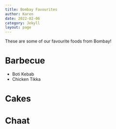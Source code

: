 ```yaml
---
title: Bombay Favourites
author: Karen
date: 2022-02-06
category: Jekyll
layout: page
---
```


These are some of our favourite foods from Bombay!

# Barbecue

* Boti Kebab
* Chicken Tikka

# Cakes

# Chaat
